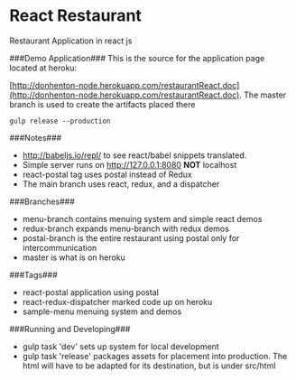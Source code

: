 # React Restaurant

Restaurant Application in react js


###Demo Application###
This is the source for the application page located at heroku:

[http://donhenton-node.herokuapp.com/restaurantReact.doc](http://donhenton-node.herokuapp.com/restaurantReact.doc).
The master branch is used to create the artifacts placed there

```
gulp release --production
```

###Notes###

* http://babeljs.io/repl/ to see react/babel snippets translated.
* Simple server runs on http://127.0.0.1:8080 **NOT** localhost
* react-postal tag uses postal instead of Redux
* The main branch uses react, redux, and a dispatcher
 

###Branches###

* menu-branch contains menuing system and simple react demos
* redux-branch expands menu-branch with redux demos
* postal-branch is the entire restaurant using postal only for intercommunication
* master is what is on heroku

###Tags###
* react-postal application using postal
* react-redux-dispatcher marked code up on heroku
* sample-menu menuing system and demos


###Running and Developing###
* gulp task 'dev' sets up system for local development
* gulp task 'release' packages assets for placement into production. The html
will have to be adapted for its destination, but is under src/html
 
 
